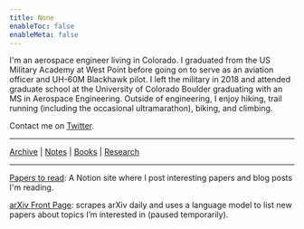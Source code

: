 ```yaml
---
title: None
enableToc: false
enableMeta: false
---
```



I'm an aerospace engineer living in Colorado. I graduated from the US Military Academy at West Point before going on to serve as an aviation officer and UH-60M Blackhawk pilot. I left the military in 2018 and attended graduate school at the University of Colorado Boulder graduating with an MS in Aerospace Engineering. Outside of engineering, I enjoy hiking, trail running (including the occasional ultramarathon), biking, and climbing.

Contact me on [Twitter](https://twitter.com/tims457).

---

[Archive](/Archive) | [Notes](/Notes) | [Books](/books) | [Research](/research)

---


[Papers to read](https://tims457.notion.site/bdb354e530134df4a386a5624badc029?v=20a85de48c2d4bb59a5316acf240c49e&pvs=4): A Notion site where I post interesting papers and blog posts I'm reading.

[arXiv Front Page](https://sullivantm.com/arxiv-frontpage): scrapes arXiv daily and uses a language model to list new papers about topics I’m interested in (paused temporarily).

